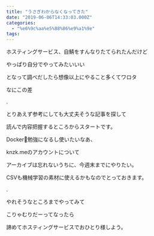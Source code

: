 ```yaml
---
title: "うさぎわからなくなってきた"
date: "2019-06-06T14:33:03.000Z"
categories: 
  - "%e6%9c%aa%e5%88%86%e9%a1%9e"
tags: 
---
```


ホスティングサービス、自鯖をすんなりたてられたんだけど

やっぱり自分でやってみたいいい

となって調べだしたら想像以上にやること多くてワロタ

なにこの差

.

とりあえず参考にしても大丈夫そうな記事を探して

読んで内容把握するところからスタートです。

Docker🐳勉強になるし使いたいなあ、

knzk.meのアカウントについて

アーカイブは忘れないうちに、今週末までにやりたい。

CSVも機械学習の素材に使えるかもなのでとっておきます。

.

やれそうなところまでやってみて

こりゃむりだーってなったら

諦めてホスティングサービスでおひとり様しよう。
